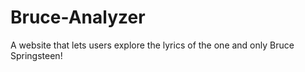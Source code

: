 # Bruce-Analyzer
A website that lets users explore the lyrics of the one and only Bruce Springsteen!
